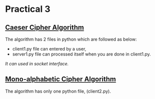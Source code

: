 # Practical 3

## [Caeser Cipher Algorithm](https://en.wikipedia.org/wiki/Caesar_cipher)
The algorithm has 2 files in python which are followed as below:
* client1.py file can entered by a user,
* server1.py file can processed itself when you are done in client1.py.

_It can used in socket interface._

## [Mono-alphabetic Cipher Algorithm](https://en.wikipedia.org/wiki/Substitution_cipher)
The algorithm has only one python file, (client2.py).
